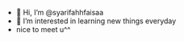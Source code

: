- 👋 Hi, I’m @syarifahhfaisaa
- 👀 I’m interested in learning new things everyday
- nice to meet u^^

